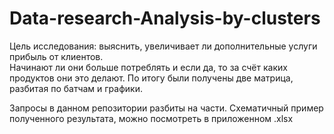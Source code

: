 # Data-research-Analysis-by-clusters

Цель исследования: выяснить, увеличивает ли дополнительные услуги прибыль от клиентов.  
Начинают ли они больше потреблять и если да, то за счёт каких продуктов они это делают. 
По итогу были получены две матрица, разбитая по батчам и графики. 

Запросы в данном репозитории разбиты на части. 
Схематичный пример полученного результата, можно посмотреть в приложенном .xlsx
